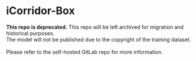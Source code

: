# iCorridor-Box
**This repo is deprecated.** This repo will be left archived for migration and historical purposes.\
The model will not be published due to the copyright of the training dataset. <br>
\
Please refer to the self-hosted GitLab repo for more information.
